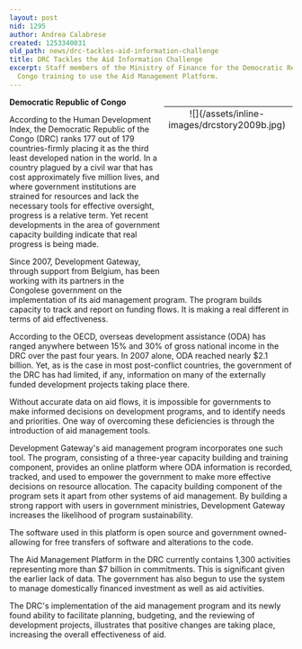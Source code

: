 ```yaml
---
layout: post
nid: 1295
author: Andrea Calabrese
created: 1253340031
old_path: news/drc-tackles-aid-information-challenge
title: DRC Tackles the Aid Information Challenge
excerpt: Staff members of the Ministry of Finance for the Democratic Republic of the
  Congo training to use the Aid Management Platform.
---
```


<table align="right" border="0" style="width:229px;height:312px;"><tbody><tr><td align="center" valign="middle">![](/assets/inline-images/drcstory2009b.jpg)</td></tr><tr><td align="center" valign="bottom">    </td><td align="center" valign="bottom">Staff members of the Ministry of Finance for the Democratic Republic of the Congo training to use the Aid Management Platform. By building a strong rapport with users in the ministries, Development Gateway increases the likelihood of program sustainability.</td></tr></tbody></table>

**Democratic Republic of Congo**

According to the Human Development Index, the Democratic Republic of the Congo (DRC) ranks 177 out of 179 countries-firmly placing it as the third least developed nation in the world. In a country plagued by a civil war that has cost approximately five million lives, and where government institutions are strained for resources and lack the necessary tools for effective oversight, progress is a relative term. Yet recent developments in the area of government capacity building indicate that real progress is being made.

Since 2007, Development Gateway, through support from Belgium, has been working with its partners in the Congolese government on the implementation of its aid management program. The program builds capacity to track and report on funding flows. It is making a real different in terms of aid effectiveness.

According to the OECD, overseas development assistance (ODA) has ranged anywhere between 15% and 30% of gross national income in the DRC over the past four years. In 2007 alone, ODA reached nearly $2.1 billion. Yet, as is the case in most post-conflict countries, the government of the DRC has had limited, if any, information on many of the externally funded development projects taking place there.

Without accurate data on aid flows, it is impossible for governments to make informed decisions on development programs, and to identify needs and priorities. One way of overcoming these deficiencies is through the introduction of aid management tools.

Development Gateway's aid management program incorporates one such tool. The program, consisting of a three-year capacity building and training component, provides an online platform where ODA information is recorded, tracked, and used to empower the government to make more effective decisions on resource allocation. The capacity building component of the program sets it apart from other systems of aid management. By building a strong rapport with users in government ministries, Development Gateway increases the likelihood of program sustainability.

The software used in this platform is open source and government owned-allowing for free transfers of software and alterations to the code.

The Aid Management Platform in the DRC currently contains 1,300 activities representing more than $7 billion in commitments. This is significant given the earlier lack of data. The government has also begun to use the system to manage domestically financed investment as well as aid activities.

The DRC's implementation of the aid management program and its newly found ability to facilitate planning, budgeting, and the reviewing of development projects, illustrates that positive changes are taking place, increasing the overall effectiveness of aid.
